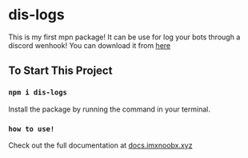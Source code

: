 # dis-logs

This is my first mpn package!
It can be use for log your bots through a discord wenhook! You can download it from [here](https://www.npmjs.com/package/dis-logs)

## To Start This Project

### `npm i dis-logs`

Install the package by running the command in your terminal.

### `how to use!`

Check out the full documentation at [docs.imxnoobx.xyz](https://docs.imxnoobx.xyz/dis-logs)